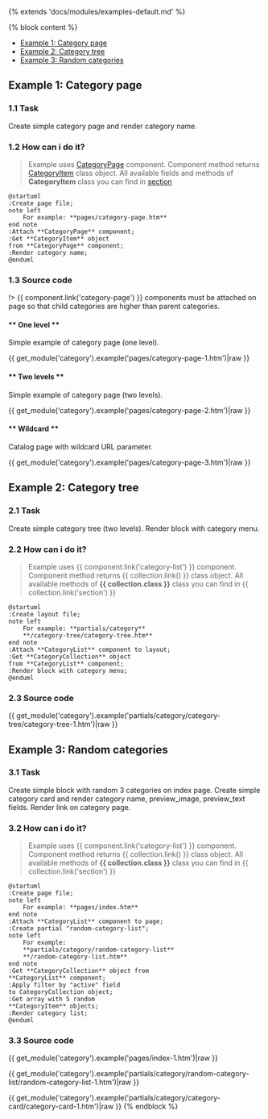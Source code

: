 {% extends 'docs/modules/examples-default.md' %}

{% block content %}
* [Example 1: Category page](#example-1-category-page)
* [Example 2: Category tree](#example-2-category-tree)
* [Example 3: Random categories](#example-3-random-categories)

## Example 1: Category page

### 1.1 Task

Create simple category page and render category name.

### 1.2 How can i do it?

> Example uses [CategoryPage](modules/category/component/component.md#categorypage) component.
Component method returns [CategoryItem](modules/category/item/item.md#categoryitem) class object.
All available fields and methods of **CategoryItem** class you can find in [section](modules/category/item/item.md#categoryitem)

```plantuml
@startuml
:Create page file;
note left
    For example: **pages/category-page.htm**
end note
:Attach **CategoryPage** component;
:Get **CategoryItem** object
from **CategoryPage** component;
:Render category name;
@enduml
```

### 1.3 Source code

!> {{ component.link('category-page') }} components must be attached on page so that child categories are higher than parent categories.

<!-- tabs:start -->

#### ** One level **

Simple example of category page (one level).

{{ get_module('category').example('pages/category-page-1.htm')|raw }}

#### ** Two levels **

Simple example of category page (two levels).

{{ get_module('category').example('pages/category-page-2.htm')|raw }}

#### ** Wildcard **

Catalog page with wildcard URL parameter.

{{ get_module('category').example('pages/category-page-3.htm')|raw }}
<!-- tabs:end -->

## Example 2: Category tree

### 2.1 Task

Create simple category tree (two levels).
Render block with category menu.

### 2.2 How can i do it?

> Example uses {{ component.link('category-list') }} component.
Component method returns {{ collection.link() }} class object.
All available methods of **{{ collection.class }}** class you can find in {{ collection.link('section') }}

```plantuml
@startuml
:Create layout file;
note left
    For example: **partials/category**
    **/category-tree/category-tree.htm**
end note
:Attach **CategoryList** component to layout;
:Get **CategoryCollection** object
from **CategoryList** component;
:Render block with category menu;
@enduml
```

### 2.3 Source code

{{ get_module('category').example('partials/category/category-tree/category-tree-1.htm')|raw }}

## Example 3: Random categories

### 3.1 Task

Create simple block with random 3 categories on index page.
Create simple category card and render category name, preview_image, preview_text fields.
Render link on category page.

### 3.2 How can i do it?

> Example uses {{ component.link('category-list') }} component.
Component method returns {{ collection.link() }} class object.
All available methods of **{{ collection.class }}** class you can find in {{ collection.link('section') }}

```plantuml
@startuml
:Create page file;
note left
    For example: **pages/index.htm**
end note
:Attach **CategoryList** component to page;
:Create partial "random-category-list";
note left
    For example:
    **partials/category/random-category-list**
    **/random-category-list.htm**
end note
:Get **CategoryCollection** object from
**CategoryList** component;
:Apply filter by "active" field
to CategoryCollection object;
:Get array with 5 random
**CategoryItem** objects;
:Render category list;
@enduml
```

### 3.3 Source code

{{ get_module('category').example('pages/index-1.htm')|raw }}

{{ get_module('category').example('partials/category/random-category-list/random-category-list-1.htm')|raw }}

{{ get_module('category').example('partials/category/category-card/category-card-1.htm')|raw }}
{% endblock %}